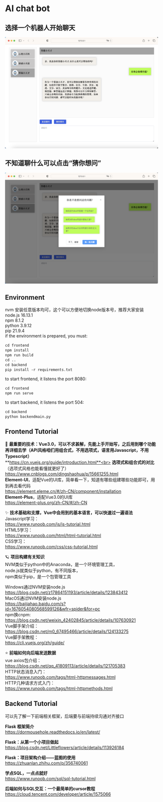 # AI chat bot
## 选择一个机器人开始聊天
![image1](./assets/image1.jpg)
## 不知道聊什么可以点击“猜你想问”
![image2](./assets/image2.jpg)

## Environment
nvm 安装任意版本均可，这个可以方便地切换node版本号，推荐大家安装<br>
node.js 16.13.1<br>
npm 8.1.2<br>
python 3.9.12<br>
pip 21.9.4<br>
if the environment is prepared, you must:<br>
```
cd frontend
npm install
npm run build
cd ..
cd backend
pip install -r requirements.txt
```
to start frontend, it listens the port 8080:
```
cd frontend
npm run serve
```
to start backend, it listens the port 504:
```
cd backend
python backendmain.py
```

## Frontend Tutorial
🌟 **最重要的技术：Vue3.0，可以不求甚解，先能上手开始写，之后用到哪个功能再详细去学（API风格咱们用组合式，不用选项式，语言用Javascript，不用Typescript）**<br>
**https://cn.vuejs.org/guide/introduction.html**<br>
**选项式和组合式的对比**（选项式风格也能看懂就更好了）<br>
https://www.cnblogs.com/dingshaohua/p/15661255.html<br>
**Element-UI**，适配Vue的UI库，简单看一下，知道有哪些组建哪些功能即可，用到再去看代码<br>
https://element.eleme.cn/#/zh-CN/component/installation<br>
**Element-Plus**，适配Vue3.0的UI库<br>
https://element-plus.org/zh-CN/#/zh-CN<br>

✨ **技术基础和支撑，Vue中会用到的基本语言，可以快速过一遍语法**<br>
Javascript学习：<br>
https://www.runoob.com/js/js-tutorial.html<br>
HTML5学习：<br>
https://www.runoob.com/html/html-tutorial.html<br>
CSS学习：<br>
https://www.runoob.com/css/css-tutorial.html<br>

🪐 **项目构建有关知识**<br>
NVM类似于python中的Anaconda，是一个环境管理工具，<br>
node.js就类似于python，有不同版本，<br>
npm类似于pip，是一个包管理工具<br>

Windows通过NVM安装node.js<br>
https://blog.csdn.net/z17864151193/article/details/123843412<br>
MacOS通过NVM安装node.js<br>
https://baijiahao.baidu.com/s?id=1676054080568599126&wfr=spider&for=pc<br>
npm换cnpm:<br>
https://blog.csdn.net/weixin_42402845/article/details/107630921<br>
Vue脚手架介绍：<br>
https://blog.csdn.net/m0_67495466/article/details/124133275<br>
Vue脚手架教程：<br>
https://cli.vuejs.org/zh/guide/<br>

⭐️ **前端如何向后端发送数据**<br>
vue axios包介绍：<br>
https://blog.csdn.net/qq_41809113/article/details/121705383<br>
HTTP状态消息入门：<br>
https://www.runoob.com/tags/html-httpmessages.html<br>
HTTP几种请求方式入门：<br>
https://www.runoob.com/tags/html-httpmethods.html<br>

## Backend Tutorial

可以先了解一下前端相关框架，后端要与前端持续沟通对齐接口<br>

**Flask 框架简介**<br>
https://dormousehole.readthedocs.io/en/latest/<br>

**Flask：从第一个小项目做起**<br>
https://blog.csdn.net/Littleflowers/article/details/113926184<br>

**Flask：项目架构介绍——蓝图的使用**<br>
https://zhuanlan.zhihu.com/p/356740061<br>

**学点SQL，一点点就好**<br>
https://www.runoob.com/sql/sql-tutorial.html<br>

**后端如何与SQL交互：一个最简单的cursor教程**<br>
https://cloud.tencent.com/developer/article/1575066<br>